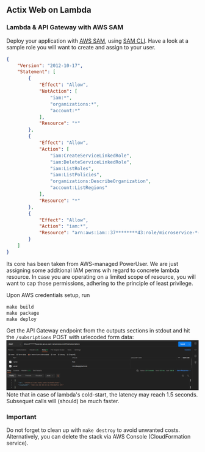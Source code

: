 ## Actix Web on Lambda

### Lambda & API Gateway with AWS SAM

Deploy your application with [AWS SAM](https://docs.aws.amazon.com/serverless-application-model/latest/developerguide/what-is-sam.html), using [SAM CLI](https://docs.aws.amazon.com/serverless-application-model/latest/developerguide/install-sam-cli.html). Have a look at a sample role you will want to create and assign to your user.
```json
{
    "Version": "2012-10-17",
    "Statement": [
        {
            "Effect": "Allow",
            "NotAction": [
                "iam:*",
                "organizations:*",
                "account:*"
            ],
            "Resource": "*"
        },
        {
            "Effect": "Allow",
            "Action": [
                "iam:CreateServiceLinkedRole",
                "iam:DeleteServiceLinkedRole",
                "iam:ListRoles",
                "iam:ListPolicies",
                "organizations:DescribeOrganization",
                "account:ListRegions"
            ],
            "Resource": "*"
        },
        {
            "Effect": "Allow",
            "Action": "iam:*",
            "Resource": "arn:aws:iam::37********43:role/microservice-*-MicroServiceLambdaRole*"
        }
    ]
}
```
Its core has been taken from AWS-managed PowerUser. We are just assigning some additional IAM perms wih regard to concrete lambda resource.
In case you are operating on a limited scope of resource, you will want to cap those permissions, adhering to the principle of least privilege.

Upon AWS credentials setup, run
```
make build
make package
make deploy
```

Get the API Gateway endpoint from the outputs sections in stdout and hit the `/subsriptions` POST with urlecoded form data:
![demo](demos/subscriptions_post_illustration.png) <br>
Note that in case of lambda's cold-start, the latency may reach 1.5 seconds. Subsequet calls will (should) be much faster.

### Important

Do not forget to clean up with `make destroy` to avoid unwanted costs. Alternatively, you can delete the stack via AWS Console (CloudFormation service).
